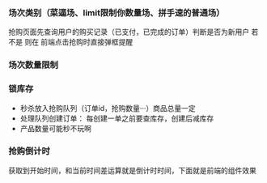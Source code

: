 ### 场次类别（菜逼场、limit限制你数量场、拼手速的普通场）
抢购页面先查询用户的购买记录（已支付，已完成的订单）判断是否为新用户
若不是 则在 前端点击抢购时直接弹框提醒

### 场次数量限制


### 锁库存
* 秒杀放入抢购队列（订单id，抢购数量···）商品总量一定
* 处理队列创建订单： 每创建一单之前要查库存，创建后减库存
* 产品数量可能秒不玩啊

### 抢购倒计时
获取到开始时间，和当前时间差运算就是倒计时时间，下面就是前端的组件效果

